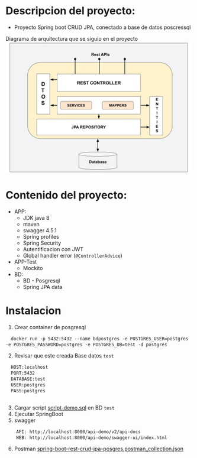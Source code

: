 # Descripcion del proyecto:
* Proyecto Spring boot CRUD JPA, conectado a base de datos poscressql

Diagrama de arquitectura que se siguio en el proyecto
![Image text](images/arquitectura-rest.jpg)

# Contenido del proyecto:
* APP:
    * JDK java 8
    * maven
    * swagger 4.5.1
    * Spring profiles
    * Spring Security
    * Autentificacion con JWT
    * Global handler error (`@ControllerAdvice`)
* APP-Test
    * Mockito
* BD:
    * BD - Posgresql
    * Spring JPA data

# Instalacion

1. Crear container de posgresql
```
  docker run -p 5432:5432 --name bdpostgres -e POSTGRES_USER=postgres -e POSTGRES_PASSWORD=postgres -e POSTGRES_DB=test -d postgres
```

2. Revisar que este creada Base datos ``test``
```
  HOST:localhost
  PORT:5432
  DATABASE:test
  USER:postgres
  PASS:postgres
  
```
3. Cargar script [script-demo.sql](sql/script-demo.sql) en BD ``test``
4. Ejecutar SpringBoot
5. swagger
```
    API: http://localhost:8080/api-demo/v2/api-docs
    WEB: http://localhost:8080/api-demo/swagger-ui/index.html
```
6. Postman [spring-boot-rest-crud-jpa-posgres.postman_collection.json](postman/spring-boot-rest-crud-jpa-posgres.postman_collection.json)

